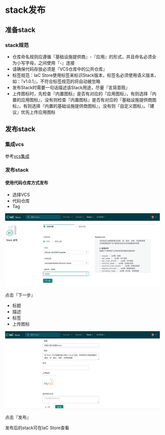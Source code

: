 # stack发布

## 准备stack

### stack规范

- 仓库命名规则应遵循『基础设施提供商』-『应用』的形式，并且命名必须全为小写字母，之间使用『-』连接
- 请确保代码存放必须是『VCS仓库中的公共仓库』
- 标签规范：IaC Store使用标签来标识Stack版本，标签名必须使用语义版本，如：『v1.0.1』，不符合标签规范的将自动被忽略
- 发布Stack时需要一句话描述该Stack用途，尽量『言简意赅』
- 上传图标时，先检查『内置图标』是否有对应的『应用图标』，有则选择『内置的应用图标』，没有则检查『内置图标』是否有对应的『基础设施提供商图标』，有则选择『内置的基础设施提供商图标』，没有则『自定义图标』。『建议』优先上传应用图标

## 发布stack

### 集成vcs

参考[vcs集成](./create-vcs.md)

### 发布stack

#### 使用代码仓库方式发布

- 选择VCS
- 代码仓库
- Tag

![img](../images/stack-publish-first.png)

点击『下一步』

- 标题
- 描述
- 标签
- 上传图标

![img](../images/stack-publish-second.png)

点击『发布』

发布后的stack可在IaC Store查看

